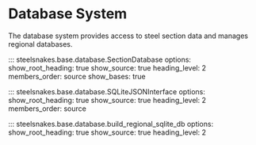 # Database System

The database system provides access to steel section data and manages regional databases.

::: steelsnakes.base.database.SectionDatabase
    options:
        show_root_heading: true
        show_source: true
        heading_level: 2
        members_order: source
        show_bases: true

::: steelsnakes.base.database.SQLiteJSONInterface
    options:
        show_root_heading: true
        show_source: true
        heading_level: 2
        members_order: source

::: steelsnakes.base.database.build_regional_sqlite_db
    options:
        show_root_heading: true
        show_source: true
        heading_level: 2
